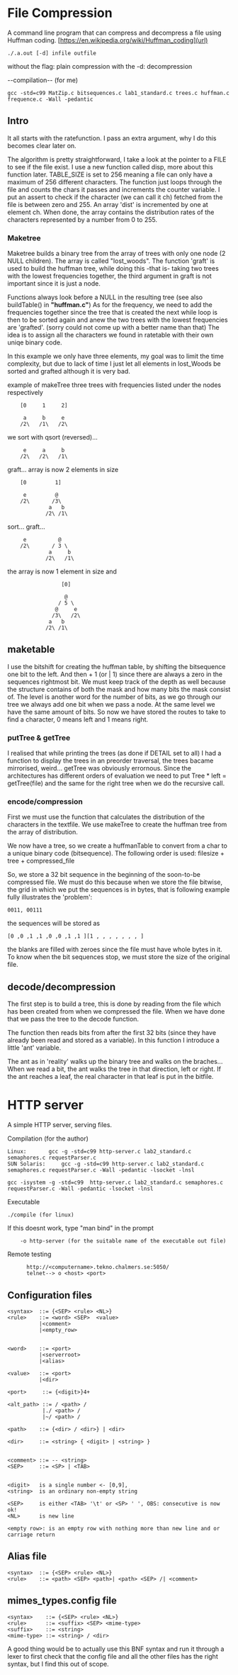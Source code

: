 
# File Compression
A command line program that can compress and decompress a file using Huffman coding.
[https://en.wikipedia.org/wiki/Huffman_coding](url)

```
./.a.out [-d] infile outfile
```

without the flag: plain compression
with the -d: decompression


--compilation-- (for me)
```
gcc -std=c99 MatZip.c bitsequences.c lab1_standard.c trees.c huffman.c
frequence.c -Wall -pedantic
```

## Intro
It all starts with the ratefunction. I pass an extra argument, why I
do this becomes clear later on.

The algorithm is pretty straightforward, I take a look at the pointer
to a FILE to see if the file exist. I use a new function called
disp, more about this function later. TABLE_SIZE is set to 256
meaning a file can only have a maximum of 256 different characters.
The function just loops through the file and counts the chars it passes
and increments the counter variable. I put an assert to check if the
character (we can call it ch) fetched from the file is between zero
and 255. An array 'dist' is incremented by one at element ch. When
done, the array contains the distribution rates of the characters
represented by a number from 0 to 255.
 

### Maketree

Maketree builds a binary tree from the array of trees with only one
node (2 NULL children). The array is called "lost_woods".
The function 'graft' is used to build the huffman tree, while doing
this -that is- taking two trees with the lowest frequencies together,
the third argument in graft is not important since it is just a node.

Functions always look before a NULL in the resulting tree
(see also buildTable() in **"huffman.c"**)
As for the frequency, we need to add the frequencies together since
the tree that is created the next while loop is then to be sorted
again and anew the two trees with the lowest frequencies are
'grafted'. (sorry could not come up with a better name than that)
The idea is to assign all the characters we found in ratetable with
their own uniqe binary code.

In this example we only have three elements, my goal was to limit the
time complexity, but due to lack of time I just let all elements in
lost_Woods be sorted and grafted although it is very bad.

example of makeTree
three trees with frequencies listed under the nodes respectively

```
    [0     1     2]

     a     b     e                                                
    /2\   /1\   /2\                                               
```
we sort with qsort (reversed)...                                      
```
     e     a     b                                                
    /2\   /2\   /1\           
```
graft... array is now 2 elements in size                            
```
    [0         1]
                                                                    
     e         @ 
    /2\       /3\                                                    
             a   b                                                
            /2\ /1\                                                  
```
sort... graft...
```
     e          @ 
    /2\       / 3 \
             a     b                                                
            /2\   /1\ 
```

the array is now 1 element in size and 
```
                 [0]

                  @                                             
                / 5 \                                                 
               @     e
              /3\   /2\
             a   b                                                
            /2\ /1\
```



## maketable

I use the bitshift for creating the huffman table, by shifting the
bitsequence one bit to the left.  And then + 1 (or | 1) since there
are always a zero in the sequences rightmost bit.  We must keep track
of the depth as well because the structure contains of both the mask
and how many bits the mask consist of.  The level is another word for
the number of bits, as we go through our tree we always add one bit
when we pass a node.  At the same level we have the same amount of
bits.  So now we have stored the routes to take to find a character, 0
means left and 1 means right.

### putTree & getTree
I realised that while printing the trees (as done
if DETAIL set to all) I had a function to display the trees in an
preorder traversal, the trees bacame mirrorised, weird...  getTree was
obviously errornous. Since the architectures has different orders of
evaluation we need to put Tree * left = getTree(file) and the same
for the right tree when we do the recursive call.


### encode/compression

First we must use the function that calculates the distribution of the
characters in the textfile.
We use makeTree to create the huffman tree from the array of distribution.

We now have a tree, so we create a huffmanTable to convert from a char to
a unique binary code (bitsequence).
The following order is used: filesize + tree + compressed_file


So, we store a 32 bit sequence in the beginning of the soon-to-be
compressed file. We must do this because when we store the file
bitwise, the grid in which we put the sequences is in bytes, that is
following example fully illustrates the 'problem':
 
```
0011, 00111
```
the sequences will be stored as
```
[0 ,0 ,1 ,1 ,0 ,0 ,1 ,1 ][1 , , , , , , , ]
```
the blanks are filled with zeroes since the file must have whole bytes
in it.  To know when the bit sequences stop, we must store the size of
the original file.


## decode/decompression

The first step is to build a tree, this is done by reading from the
file which has been created from when we compressed the file.
When we have done that we pass the tree to the decode function.  

The function then reads bits from after the first 32 bits (since they
have already been read and stored as a variable). In this function I
introduce a little 'ant' variable.

The ant as in 'reality' walks up the binary tree and walks on the
braches...  When we read a bit, the ant walks the tree in that
direction, left or right.  If the ant reaches a leaf, the real
character in that leaf is put in the bitfile.


# HTTP server
A simple HTTP server, serving files.

Compilation (for the author)
```
Linux:		 gcc -g -std=c99 http-server.c lab2_standard.c semaphores.c requestParser.c
SUN Solaris:	 gcc -g -std=c99 http-server.c lab2_standard.c semaphores.c requestParser.c -Wall -pedantic -lsocket -lnsl

gcc -isystem -g -std=c99  http-server.c lab2_standard.c semaphores.c requestParser.c -Wall -pedantic -lsocket -lnsl
```

 Executable
 ```
./compile (for linux)
```

If this doesnt work, type "man bind" in the prompt
```
	-o http-server (for the suitable name of the executable out file)
```
 Remote testing
 ```
       http://<computername>.tekno.chalmers.se:5050/
       telnet--> o <host> <port>
```

## Configuration files
```
<syntax>  ::= {<SEP> <rule> <NL>}
<rule>    ::= <word> <SEP>  <value>
	      |<comment>
	      |<empty_row>


<word>    ::= <port>
	      |<serverroot>
	      |<alias>

<value>   ::= <port>
	      |<dir>

<port>     ::= {<digit>}4+

<alt_path> ::= / <path> /
	       |./ <path> /  
	       |~/ <path> /

<path>    ::= {<dir> / <dir>} | <dir>

<dir>     ::= <string> { <digit> | <string> }


<comment> ::= -- <string>
<SEP>	  ::= <SP> | <TAB>


<digit>	  is a single number <- [0,9],
<string>  is an ordinary non-empty string 

<SEP>	  is either <TAB> '\t' or <SP> ' ', OBS: consecutive is now ok!
<NL>	  is new line

<empty row>: is an empty row with nothing more than new line and or
carriage return
```


## Alias file
```
<syntax>  ::= {<SEP> <rule> <NL>}
<rule>    ::= <path> <SEP> <path>| <path> <SEP> /| <comment>
```


## mimes_types.config file
```
<syntax>    ::= {<SEP> <rule> <NL>}
<rule>      ::= <suffix> <SEP> <mime-type>
<suffix>    ::= <string>
<mime-type> ::= <string> / <dir>
```

A good thing would be to actually use this BNF syntax and run it
through a lexer to first check that the config file and all the other
files has the right syntax, but I find this out of scope.

